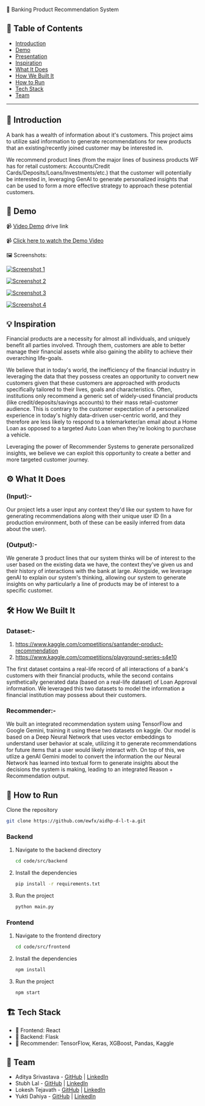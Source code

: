 🚀 Banking Product Recommendation System 

## 📌 Table of Contents
- [Introduction](#introduction)
- [Demo](#demo)
- [Presentation](#Presentation) 
- [Inspiration](#inspiration)
- [What It Does](#what-it-does)
- [How We Built It](#how-we-built-it)
- [How to Run](#how-to-run)
- [Tech Stack](#tech-stack)
- [Team](#team)

---

## 🎯 Introduction
A bank has a wealth of information about it's customers. This project aims to utilize said information to generate recommendations for new products that an existing/recently joined customer may be interested in.

We recommend product lines (from the major lines of business products WF has for retail customers: Accounts/Credit Cards/Deposits/Loans/Investments/etc.) that the customer will potentially be interested in, leveraging GenAI to generate personalized insights that can be used to form a more effective strategy to approach these potential customers. 

## 🎥 Demo 
📹 [Video Demo](https://drive.google.com/drive/folders/1GzQtuRuyRilDbH1sSKsiXE9sdYwZFQi_?usp=sharing)  drive link

📹 [Click here to watch the Demo Video](https://github.com/ewfx/aidhp-d-l-t-a/blob/main/artifacts/demo/demo.mp4?raw=true)

🖼️ Screenshots:


[![Screenshot 1](https://github.com/ewfx/aidhp-d-l-t-a/blob/main/artifacts/demo/first.jpg?raw=true)](https://github.com/ewfx/aidhp-d-l-t-a/blob/main/artifacts/demo/first.jpg)

[![Screenshot 2](https://github.com/ewfx/aidhp-d-l-t-a/blob/main/artifacts/demo/second.jpg?raw=true)](https://github.com/ewfx/aidhp-d-l-t-a/blob/main/artifacts/demo/second.jpg)

[![Screenshot 3](https://github.com/ewfx/aidhp-d-l-t-a/blob/main/artifacts/demo/third.jpg?raw=true)](https://github.com/ewfx/aidhp-d-l-t-a/blob/main/artifacts/demo/third.jpg)

[![Screenshot 4](https://github.com/ewfx/aidhp-d-l-t-a/blob/main/artifacts/demo/fourth.jpg?raw=true)](https://github.com/ewfx/aidhp-d-l-t-a/blob/main/artifacts/demo/fourth.jpg)
<!-- display the screenshots -->



## 💡 Inspiration
Financial products are a necessity for almost all individuals, and uniquely benefit all parties involved. Through them, customers are able to better manage their financial assets while also gaining the ability to achieve their overarching life-goals.

We believe that in today's world, the inefficiency of the financial industry in leveraging the data that they possess creates an opportunity to convert new customers given that these customers are approached with products specifically tailored to their lives, goals and characteristics. Often, institutions only recommend a generic set of widely-used financial products (like credit/deposits/savings accounts) to their mass retail-customer audience. This is contrary to the customer expectation of a personalized experience in today's highly data-driven user-centric world, and they therefore are less likely to respond to a telemarketer/an email about a Home Loan as opposed to a targeted Auto Loan when they're looking to purchase a vehicle. 

Leveraging the power of Recommender Systems to generate personalized insights, we believe we can exploit this opportunity to create a better and more targeted customer journey. 

## ⚙️ What It Does
### (Input):- 
Our project lets a user input any context they'd like our system to have for generating recommendations along with their unique user ID (In a production environment, both of these can be easily inferred from data about the user). 
### (Output):-
We generate 3 product lines that our system thinks will be of interest to the user based on the existing data we have, the context they've given us and their history of interactions with the bank at large. Alongside, we leverage genAI to explain our system's thinking, allowing our system to generate insights on why particularly a line of products may be of interest to a specific customer. 

## 🛠️ How We Built It
### Dataset:-
1. https://www.kaggle.com/competitions/santander-product-recommendation
2. https://www.kaggle.com/competitions/playground-series-s4e10
   
The first dataset contains a real-life record of all interactions of a bank's customers with their financial products, while the second contains synthetically generated data (based on a real-life dataset) of Loan Approval information. We leveraged this two datasets to model the information a financial institution may possess about their customers.

### Recommender:- 
We built an integrated recommendation system using TensorFlow and Google Gemini, training it using these two datasets on kaggle. Our model is based on a Deep Neural Network that uses vector embeddings to understand user behavior at scale, utilizing it to generate recommendations for future items that a user would likely interact with. On top of this, we utlize a genAI Gemini model to convert the information the our Neural Network has learned into textual form to generate insights about the decisions the system is making, leading to an integrated Reason + Recommendation output.

## 🏃 How to Run
Clone the repository  
   ```sh
   git clone https://github.com/ewfx/aidhp-d-l-t-a.git
   ```
### Backend
1. Navigate to the backend directory
   ```sh
   cd code/src/backend
   ```
2. Install the dependencies  
   ```sh
   pip install -r requirements.txt
   ```
3. Run the project  
   ```sh
   python main.py
   ```

### Frontend
1. Navigate to the frontend directory
   ```sh
   cd code/src/frontend
   ```
2. Install the dependencies  
   ```sh
   npm install
   ```
3. Run the project  
   ```sh
   npm start
   ```


## 🏗️ Tech Stack
- 🔹 Frontend: React 
- 🔹 Backend: Flask
- 🔹 Recommender: TensorFlow, Keras, XGBoost, Pandas, Kaggle

## 👥 Team
- Aditya Srivastava - [GitHub](https://github.com/adisrivastava121) | [LinkedIn](https://www.linkedin.com/in/aditya-srivastava-73b28520b/)
- Stubh Lal - [GitHub](https://github.com/Artshouldterrify) | [LinkedIn](https://www.linkedin.com/in/stubh-lal-085597163/)
- Lokesh Tejavath - [GitHub](https://github.com/lokeshtejavath) | [LinkedIn](https://www.linkedin.com/in/lokeshtejavath/)
- Yukti Dahiya - [GitHub](https://github.com/YuktiDahiya) | [LinkedIn](https://www.linkedin.com/in/yukti-dahiya/)
